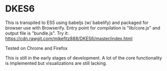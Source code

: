 # DKES6
This is transpiled to ES5 using babeljs (w/ babelify) and packaged for browser use with Browserify.
Entry point for compilation is "lib/core.js" and output file is "bundle.js".
Try it: https://cdn.rawgit.com/mikefitz888/DKES6/master/index.html

Tested on Chrome and Firefox

This is still in the early stages of development. A lot of the core functionality is implemented but visualizations are still lacking.
